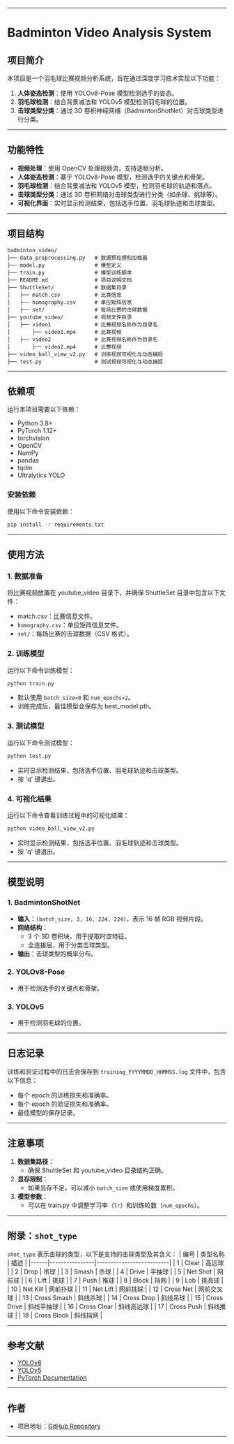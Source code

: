 
---

# **Badminton Video Analysis System**

## **项目简介**
本项目是一个羽毛球比赛视频分析系统，旨在通过深度学习技术实现以下功能：
1. **人体姿态检测**：使用 YOLOv8-Pose 模型检测选手的姿态。
2. **羽毛球检测**：结合背景减法和 YOLOv5 模型检测羽毛球的位置。
3. **击球类型分类**：通过 3D 卷积神经网络（BadmintonShotNet）对击球类型进行分类。

---

## **功能特性**
- **视频处理**：使用 OpenCV 处理视频流，支持逐帧分析。
- **人体姿态检测**：基于 YOLOv8-Pose 模型，检测选手的关键点和骨架。
- **羽毛球检测**：结合背景减法和 YOLOv5 模型，检测羽毛球的轨迹和落点。
- **击球类型分类**：通过 3D 卷积网络对击球类型进行分类（如杀球、挑球等）。
- **可视化界面**：实时显示检测结果，包括选手位置、羽毛球轨迹和击球类型。

---

## **项目结构**
```
badminton_video/
├── data_preprocessing.py   # 数据预处理和加载器
├── model.py                # 模型定义
├── train.py                # 模型训练脚本
├── README.md               # 项目说明文档
├── ShuttleSet/             # 数据集目录
│   ├── match.csv           # 比赛信息
│   ├── homography.csv      # 单应矩阵信息
│   ├── set/                # 每场比赛的击球数据
├── youtube_video/          # 视频文件目录
│   ├── video1              # 比赛视频名称作为目录名
│       ├── video1.mp4      # 比赛视频
│   ├── video2              # 比赛视频名称作为目录名
│       ├── video2.mp4      # 比赛视频
├── video_ball_view_v2.py   # 训练视频可视化与动态捕捉
├── test.py                 # 测试视频可视化与动态捕捉
```

---

## **依赖项**
运行本项目需要以下依赖：
- Python 3.8+
- PyTorch 1.12+
- torchvision
- OpenCV
- NumPy
- pandas
- tqdm
- Ultralytics YOLO

### **安装依赖**
使用以下命令安装依赖：
```bash
pip install -r requirements.txt
```

---

## **使用方法**

### **1. 数据准备**
将比赛视频放置在 youtube_video 目录下，并确保 ShuttleSet 目录中包含以下文件：
- match.csv：比赛信息文件。
- `homography.csv`：单应矩阵信息文件。
- `set/`：每场比赛的击球数据（CSV 格式）。

### **2. 训练模型**
运行以下命令训练模型：
```bash
python train.py
```
- 默认使用 `batch_size=8` 和 `num_epochs=2`。
- 训练完成后，最佳模型会保存为 best_model.pth。

### **3. 测试模型**
运行以下命令测试模型：
```bash
python test.py
```
- 实时显示检测结果，包括选手位置、羽毛球轨迹和击球类型。
- 按 'q' 键退出。

### **4. 可视化结果**
运行以下命令查看训练过程中的可视化结果：
```bash
python video_ball_view_v2.py
```
- 实时显示检测结果，包括选手位置、羽毛球轨迹和击球类型。
- 按 'q' 键退出。

---

## **模型说明**

### **1. BadmintonShotNet**
- **输入**：`(batch_size, 3, 16, 224, 224)`，表示 16 帧 RGB 视频片段。
- **网络结构**：
  - 3 个 3D 卷积块，用于提取时空特征。
  - 全连接层，用于分类击球类型。
- **输出**：击球类型的概率分布。

### **2. YOLOv8-Pose**
- 用于检测选手的关键点和骨架。

### **3. YOLOv5**
- 用于检测羽毛球的位置。

---

## **日志记录**
训练和验证过程中的日志会保存到 `training_YYYYMMDD_HHMMSS.log` 文件中，包含以下信息：
- 每个 epoch 的训练损失和准确率。
- 每个 epoch 的验证损失和准确率。
- 最佳模型的保存记录。

---

## **注意事项**
1. **数据集路径**：
   - 确保 ShuttleSet 和 youtube_video 目录结构正确。
2. **显存限制**：
   - 如果显存不足，可以减小 `batch_size` 或使用梯度累积。
3. **模型参数**：
   - 可以在 train.py 中调整学习率（`lr`）和训练轮数（`num_epochs`）。

---

## **附录：`shot_type`**
`shot_type` 表示击球的类型，以下是支持的击球类型及其含义：
| 编号 | 类型名称       | 描述                     |
|------|----------------|--------------------------|
| 1    | Clear          | 高远球                   |
| 2    | Drop           | 吊球                     |
| 3    | Smash          | 杀球                     |
| 4    | Drive          | 平抽球                   |
| 5    | Net Shot       | 网前球                   |
| 6    | Lift           | 挑球                     |
| 7    | Push           | 推球                     |
| 8    | Block          | 挡网                     |
| 9    | Lob            | 挑高球                   |
| 10   | Net Kill       | 网前扑球                 |
| 11   | Net Lift       | 网前挑球                 |
| 12   | Cross Net      | 网前交叉球               |
| 13   | Cross Smash    | 斜线杀球                 |
| 14   | Cross Drop     | 斜线吊球                 |
| 15   | Cross Drive    | 斜线平抽球               |
| 16   | Cross Clear    | 斜线高远球               |
| 17   | Cross Push     | 斜线推球                 |
| 18   | Cross Block    | 斜线挡网                 |

---

## **参考文献**
- [YOLOv8](https://github.com/ultralytics/ultralytics)
- [YOLOv5](https://github.com/ultralytics/yolov5)
- [PyTorch Documentation](https://pytorch.org/docs/)

---

## **作者**
- 项目地址：[GitHub Repository](https://github.com/Helen-fyw/badminton_video)

---

